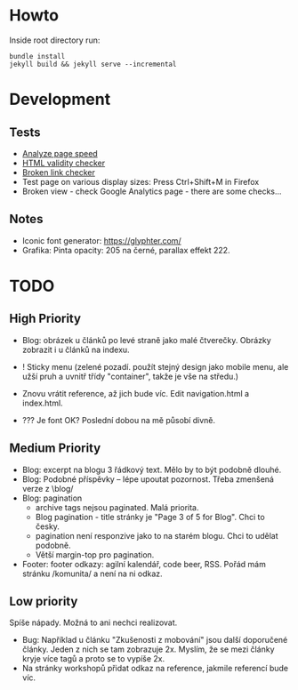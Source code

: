 # Howto

Inside root directory run:

```
bundle install
jekyll build && jekyll serve --incremental
```

# Development

## Tests

- [Analyze page speed](https://developers.google.com/speed/pagespeed/insights/)
- [HTML validity checker](https://validator.w3.org)
- [Broken link checker](https://www.drlinkcheck.com/)
- Test page on various display sizes: Press Ctrl+Shift+M in Firefox
- Broken view - check Google Analytics page - there are some checks...

## Notes

- Iconic font generator: https://glyphter.com/
- Grafika: Pinta opacity: 205 na černé, parallax effekt 222.

# TODO

## High Priority

- Blog: obrázek u článků po levé straně jako malé čtverečky. Obrázky zobrazit i u článků na indexu.
- ! Sticky menu (zelené pozadí. použít stejný design jako mobile menu, ale užší pruh a uvnitř třídy "container", takže je vše na středu.)
- Znovu vrátit reference, až jich bude víc. Edit navigation.html a index.html.

- ??? Je font OK? Poslední dobou na mě působí divně.

## Medium Priority

- Blog: excerpt na blogu 3 řádkový text. Mělo by to být podobně dlouhé.
- Blog: Podobné příspěvky – lépe upoutat pozornost. Třeba zmenšená verze z \blog/
- Blog: pagination
    - archive tags nejsou paginated. Malá priorita.
    - Blog pagination - title stránky je "Page 3 of 5 for Blog". Chci to česky.
    - pagination není responzive jako to na starém blogu. Chci to udělat podobně.
    - Větší margin-top pro pagination.
- Footer: footer odkazy: agilní kalendář, code beer, RSS. Pořád mám stránku /komunita/ a není na ni odkaz.

## Low priority

Spíše nápady. Možná to ani nechci realizovat.

- Bug: Například u článku "Zkušenosti z mobování" jsou další doporučené články. Jeden z nich se tam zobrazuje 2x.
  Myslím, že se mezi články kryje více tagů a proto se to vypíše 2x.
- Na stránky workshopů přidat odkaz na reference, jakmile referencí bude víc.
